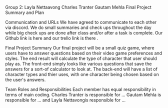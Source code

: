 Group 2: Layla Nettaavong Charles Tranter Gautam Mehla
Final Project Summary and Plan

Communication and URLs
We have agreed to communicate to each other via discord. We do small summaries and check ups throughout the day while big check ups are done after class and/or after a task is complete.  Our Github link is here and our trello link is there .

Final Project Summary
Our final project will be a small quiz game, where users have to answer questions based on their video game preferences and styles. The end result will calculate the type of character that user should play as. The front-end simply looks like various questions that save the answers for a sort-of calculator to look at. The back-end will have a list of character types and thier uses, with one character being chosen based on the user's answers.

Team Roles and Responsibilities
Each member has equal responsibility in terms of main coding. Charles Tranter is responsible for … Gautam Mehla is responsible for … and Layla Nettavongis responsible for …
